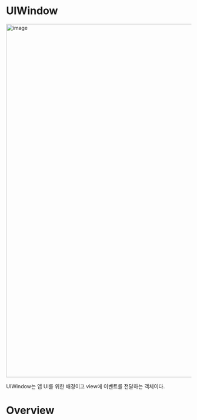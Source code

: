 # UIWindow

<img width="961" alt="image" src="https://github.com/jaehoon9186/study/assets/83233720/98553b9d-993a-4a73-aa11-5795c49230c5">

UIWindow는 앱 UI를 위한 배경이고 view에 이벤트를 전달하는 객체이다. 


# Overview


